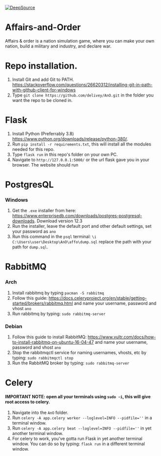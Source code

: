 [![DeepSource](https://static.deepsource.io/deepsource-badge-light-mini.svg)](https://deepsource.io/gh/delivey/AnO/?ref=repository-badge)
# Affairs-and-Order

Affairs & order is a nation simulation game, where you can make your own nation, build a military and industry, and declare war.

# Repo installation.

1. Install Git and add Git to PATH. https://stackoverflow.com/questions/26620312/installing-git-in-path-with-github-client-for-windows
2. Type `git clone https://github.com/delivey/AnO.git` in the folder you want the repo to be cloned in.

# Flask

1. Install Python (Preferrably 3.8) https://www.python.org/downloads/release/python-380/.
2. Run `pip install -r requirements.txt`, this will install all the modules needed for this repo.
3. Type `flask run` in this repo's folder on your own PC.
4. Navigate to `http://127.0.0.1:5000/` or the url flask gave you in your browser. The website should run

# PostgresQL

### Windows
1. Get the `.exe` installer from here: https://www.enterprisedb.com/downloads/postgres-postgresql-downloads. Download version 12.3
2. Run the installer, leave the default port and other default settings, set your password as `ano`
3. Run this command in the `psql` terminal: `\i C:\Users\user\Desktop\AnO\affo\dump.sql` replace the path with your path for `dump.sql`.

# RabbitMQ

### Arch

1. Install rabbitmq by typing `pacman -S rabbitmq`
2. Follow this guide: https://docs.celeryproject.org/en/stable/getting-started/brokers/rabbitmq.html and name your username, password and vhost `ano`
3. Run rabbitmq by typing: `sudo rabbitmq-server`

### Debian

1. Follow this guide to install RabbitMQ: https://www.vultr.com/docs/how-to-install-rabbitmq-on-ubuntu-16-04-47 and name your username, password and vhost `ano`
2. Stop the rabbitmqctl service for naming usernames, vhosts, etc by typing: `sudo rabbitmqctl stop`
3. Run the RabbitMQ broker by typing: `sudo rabbitmq-server`

# Celery

#### IMPORTANT NOTE: open all your terminals using `sudo -i`, this will give root access to celery.
1. Navigate into the `AnO` folder.
2. Run `celery -A app.celery worker --loglevel=INFO --pidfile=''` in a terminal window.
3. Run `celery -A app.celery beat --loglevel=INFO --pidfile=''` in yet another terminal window.
4. For celery to work, you've gotta run Flask in yet another terminal window. You can do so by typing: `flask run` in a different terminal window.
